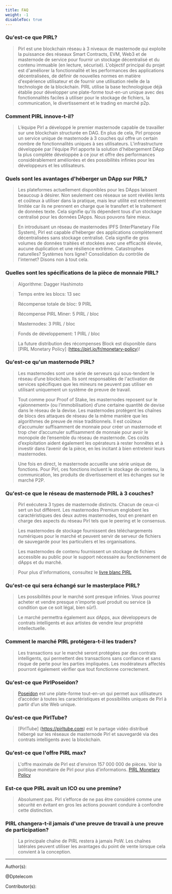 ```yaml
---
title: FAQ
weight: -1
disableToc: true
---
```


### Qu'est-ce que PIRL?

> Pirl est une blockchain réseau à 3 niveaux de masternode qui exploite la puissance des réseaux Smart Contracts, EVM, Web3 et de masternode de service pour fournir un stockage décentralisé et du contenu immuable (en lecture, sécurisé). L'objectif principal du projet est d'améliorer la fonctionnalité et les performances des applications décentralisées, de définir de nouvelles normes en matière d'expérience utilisateur et de fournir une utilisation réelle de la technologie de la blockchain. PIRL utilise la base technologique déjà établie pour développer une plate-forme tout-en-un unique avec des fonctionnalités faciles à utiliser pour le stockage de fichiers, la communication, le divertissement et le trading en marché p2p.

### Comment PIRL innove-t-il?

> L’équipe Pirl a développé le premier masternode capable de travailler sur une blockchain structurée en DAG. En plus de cela, Pirl propose un service unique de masternode à 3 couches qui offre un certain nombre de fonctionnalités uniques à ses utilisateurs. L'infrastructure développée par l'équipe Pirl apporte la solution d'hébergement DApp la plus complète développée à ce jour et offre des performances considérablement améliorées et des possibilités infinies pour les développeurs et les utilisateurs.

### Quels sont les avantages d'héberger un DApp sur PIRL?

> Les plateformes actuellement disponibles pour les DApps laissent beaucoup à désirer. Non seulement ces réseaux se sont révélés lents et coûteux à utiliser dans la pratique, mais leur utilité est extrêmement limitée car ils ne prennent en charge que le transfert et le traitement de données texte. Cela signifie qu'ils dépendent tous d'un stockage centralisé pour les données DApps. Nous pouvons faire mieux.

> En introduisant un réseau de masternodes IPFS (InterPlanetary File System), Pirl est capable d’héberger des applications complètement décentralisées sans stockage centralisé. Cela signifie de gros volumes de données traitées et stockées avec une efficacité élevée, aucune duplication et une résilience extrême. Catastrophes naturelles? Systèmes hors ligne? Consolidation du contrôle de l'internet? Disons non à tout cela.

### Quelles sont les spécifications de la pièce de monnaie PIRL?

> Algorithme: Dagger Hashimoto

> Temps entre les blocs: 13 sec

> Récompense totale de bloc: 9 PIRL

> Récompense PIRL Miner: 5 PIRL / bloc

> Masternodes: 3 PIRL / bloc

> Fonds de développement: 1 PIRL / bloc

> La future distribution des récompenses Block est disponible dans [PIRL Monetary Policy] (https://pirl.io/fr/monetary-policy)!

### Qu'est-ce qu'un masternode PIRL?

> Les masternodes sont une série de serveurs qui sous-tendent le réseau d’une blockchain. Ils sont responsables de l'activation de services spécifiques que les mineurs ne peuvent pas utiliser en utilisant uniquement un système de preuve de travail.

> Tout comme pour Proof of Stake, les masternodes reposent sur le «jalonnement» (ou l’immobilisation) d’une certaine quantité de devise dans le réseau de la devise. Les masternodes protègent les chaînes de blocs des attaques de réseau de la même manière que les algorithmes de preuve de mise traditionnels. Il est coûteux d’accumuler suffisamment de monnaie pour créer un masternode et trop cher d’accumuler suffisamment de monnaie pour avoir le monopole de l’ensemble du réseau de masternode. Ces coûts d’exploitation aident également les opérateurs à rester honnêtes et à investir dans l’avenir de la pièce, en les incitant à bien entretenir leurs masternodes.

> Une fois en direct, le masternode accueille une série unique de fonctions. Pour Pirl, ces fonctions incluent le stockage de contenu, la communication, les produits de divertissement et les échanges sur le marché P2P.

### Qu'est-ce que le réseau de masternode PIRL à 3 couches?

> Pirl exécutera 3 types de masternode distincts. Chacun de ceux-ci sert un but différent. Les masternodes Premium englobent les caractéristiques des deux autres masternodes, tout en prenant en charge des aspects du réseau Pirl tels que le peering et le consensus.

> Les masternodes de stockage fournissent des téléchargements numériques pour le marché et peuvent servir de serveur de fichiers de sauvegarde pour les particuliers et les organisations.

> Les masternodes de contenu fournissent un stockage de fichiers accessible au public pour le support nécessaire au fonctionnement de dApps et du marché.

> Pour plus d'informations, consultez le [livre blanc PIRL](https://storage.gra1.cloud.ovh.net/v1/AUTH_33a0c4ac73cf4d88a243480c275be8ac/pirl/pirl-whitepaper.pdf)

### Qu'est-ce qui sera échangé sur le masterplace PIRL?

> Les possibilités pour le marché sont presque infinies. Vous pourrez acheter et vendre presque n'importe quel produit ou service (à condition que ce soit légal, bien sûr!).

> Le marché permettra également aux dApps, aux développeurs de contrats intelligents et aux artistes de vendre leur propriété intellectuelle.

### Comment le marché PIRL protégera-t-il les traders?

> Les transactions sur le marché seront protégées par des contrats intelligents, qui permettent des transactions sans confiance et sans risque de perte pour les parties impliquées. Les modérateurs affectés pourront également vérifier que tout fonctionne correctement.

### Qu'est-ce que PirlPoseidon?

> [Poseidon](https://poseidon.pirl.io/) est une plate-forme tout-en-un qui permet aux utilisateurs d’accéder à toutes les caractéristiques et possibilités uniques de Pirl à partir d’un site Web unique.

### Qu'est-ce que PirlTube?

> [PirlTube] (https://pirltube.com) est le partage vidéo distribué hébergé sur les réseaux de masternode Pirl et sauvegardé via des contrats intelligents avec la blockchain.

### Qu'est-ce que l'offre PIRL max?

> L'offre maximale de Pirl est d'environ 157 000 000 de pièces. Voir la politique monétaire de Pirl pour plus d'informations.
 [PIRL Monetary Policy](https://pirl.io/en/monetary-policy)

### Est-ce que PIRL avait un ICO ou une premine?

 > Absolument pas. Pirl s’efforce de ne pas être considéré comme une sécurité en évitant en gros les actions pouvant conduire à confondre cette distinction.

### PIRL changera-t-il jamais d'une preuve de travail à une preuve de participation?

 > La principale chaîne de PIRL restera à jamais PoW. Les chaînes latérales peuvent utiliser les avantages du point de vente lorsque cela convient à la conception.

 ---
 Author(s):

 @Dptelecom

 Contributor(s):

